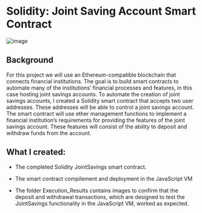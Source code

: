 # Solidity: Joint Saving Account Smart Contract

![image](https://user-images.githubusercontent.com/98672852/179123689-c7381922-3267-4bc3-b720-81d2f8a55efe.png)

## Background

For this project we will use an Ethereum-compatible blockchain that connects financial institutions. The goal is to build smart contracts to automate many of the institutions’ financial processes and features, in this case hosting joint savings accounts.
To automate the creation of joint savings accounts, I created a Solidity smart contract that accepts two user addresses. These addresses will be able to control a joint savings account. 
The smart contract will use ether management functions to implement a financial institution’s requirements for providing the features of the joint savings account. 
These features will consist of the ability to deposit and withdraw funds from the account.


## What I created:
- The completed Solidity JointSavings smart contract.

- The smart contract compilement and deployment in the JavaScript VM


- The folder Execution_Results contains images to confirm that the deposit and withdrawal transactions, which are designed to test the JointSavings functionality in the JavaScript VM, worked as expected.


